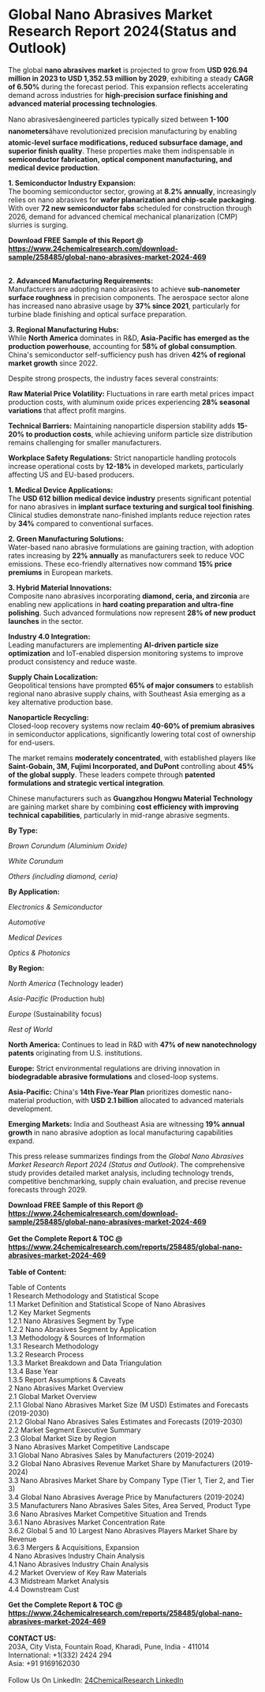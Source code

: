 <h1>Global Nano Abrasives Market Research Report 2024(Status and Outlook)</h1><p>The global <strong>nano abrasives market</strong> is projected to grow from <strong>USD 926.94 million in 2023 to USD 1,352.53 million by 2029</strong>, exhibiting a steady <strong>CAGR of 6.50%</strong> during the forecast period. This expansion reflects accelerating demand across industries for <strong>high-precision surface finishing and advanced material processing technologies</strong>.</p><p>Nano abrasivesâengineered particles typically sized between <strong>1-100 nanometers</strong>âhave revolutionized precision manufacturing by enabling <strong>atomic-level surface modifications, reduced subsurface damage, and superior finish quality</strong>. These properties make them indispensable in <strong>semiconductor fabrication, optical component manufacturing, and medical device production</strong>.</p><p><strong>1. Semiconductor Industry Expansion:</strong><br>
The booming semiconductor sector, growing at <strong>8.2% annually</strong>, increasingly relies on nano abrasives for <strong>wafer planarization and chip-scale packaging</strong>. With over <strong>72 new semiconductor fabs</strong> scheduled for construction through 2026, demand for advanced chemical mechanical planarization (CMP) slurries is surging.</p><div><b>Download FREE Sample of this Report @ 
            <a href="https://www.24chemicalresearch.com/download-sample/258485/global-nano-abrasives-market-2024-469">
            https://www.24chemicalresearch.com/download-sample/258485/global-nano-abrasives-market-2024-469</a></b></div><br><p><strong>2. Advanced Manufacturing Requirements:</strong><br>
Manufacturers are adopting nano abrasives to achieve <strong>sub-nanometer surface roughness</strong> in precision components. The aerospace sector alone has increased nano abrasive usage by <strong>37% since 2021</strong>, particularly for turbine blade finishing and optical surface preparation.</p><p><strong>3. Regional Manufacturing Hubs:</strong><br>
While <strong>North America</strong> dominates in R&amp;D, <strong>Asia-Pacific has emerged as the production powerhouse</strong>, accounting for <strong>58% of global consumption</strong>. China's semiconductor self-sufficiency push has driven <strong>42% of regional market growth</strong> since 2022.</p><p>Despite strong prospects, the industry faces several constraints:</p><p><strong>Raw Material Price Volatility:</strong> Fluctuations in rare earth metal prices impact production costs, with aluminum oxide prices experiencing <strong>28% seasonal variations</strong> that affect profit margins.</p><p><strong>Technical Barriers:</strong> Maintaining nanoparticle dispersion stability adds <strong>15-20% to production costs</strong>, while achieving uniform particle size distribution remains challenging for smaller manufacturers.</p><p><strong>Workplace Safety Regulations:</strong> Strict nanoparticle handling protocols increase operational costs by <strong>12-18%</strong> in developed markets, particularly affecting US and EU-based producers.</p><p><strong>1. Medical Device Applications:</strong><br>
The <strong>USD 612 billion medical device industry</strong> presents significant potential for nano abrasives in <strong>implant surface texturing and surgical tool finishing</strong>. Clinical studies demonstrate nano-finished implants reduce rejection rates by <strong>34%</strong> compared to conventional surfaces.</p><p><strong>2. Green Manufacturing Solutions:</strong><br>
Water-based nano abrasive formulations are gaining traction, with adoption rates increasing by <strong>22% annually</strong> as manufacturers seek to reduce VOC emissions. These eco-friendly alternatives now command <strong>15% price premiums</strong> in European markets.</p><p><strong>3. Hybrid Material Innovations:</strong><br>
Composite nano abrasives incorporating <strong>diamond, ceria, and zirconia</strong> are enabling new applications in <strong>hard coating preparation and ultra-fine polishing</strong>. Such advanced formulations now represent <strong>28% of new product launches</strong> in the sector.</p><p><strong>Industry 4.0 Integration:</strong><br>
	Leading manufacturers are implementing <strong>AI-driven particle size optimization</strong> and IoT-enabled dispersion monitoring systems to improve product consistency and reduce waste.</p><p><strong>Supply Chain Localization:</strong><br>
	Geopolitical tensions have prompted <strong>65% of major consumers</strong> to establish regional nano abrasive supply chains, with Southeast Asia emerging as a key alternative production base.</p><p><strong>Nanoparticle Recycling:</strong><br>
	Closed-loop recovery systems now reclaim <strong>40-60% of premium abrasives</strong> in semiconductor applications, significantly lowering total cost of ownership for end-users.</p><p>The market remains <strong>moderately concentrated</strong>, with established players like <strong>Saint-Gobain, 3M, Fujimi Incorporated, and DuPont</strong> controlling about <strong>45% of the global supply</strong>. These leaders compete through <strong>patented formulations and strategic vertical integration</strong>.</p><p>Chinese manufacturers such as <strong>Guangzhou Hongwu Material Technology</strong> are gaining market share by combining <strong>cost efficiency with improving technical capabilities</strong>, particularly in mid-range abrasive segments.</p><p><strong>By Type:</strong></p><p><em>Brown Corundum (Aluminium Oxide)</em></p><p><em>White Corundum</em></p><p><em>Others (including diamond, ceria)</em></p><p><strong>By Application:</strong></p><p><em>Electronics &amp; Semiconductor</em></p><p><em>Automotive</em></p><p><em>Medical Devices</em></p><p><em>Optics &amp; Photonics</em></p><p><strong>By Region:</strong></p><p><em>North America</em> (Technology leader)</p><p><em>Asia-Pacific</em> (Production hub)</p><p><em>Europe</em> (Sustainability focus)</p><p><em>Rest of World</em></p><p><strong>North America:</strong> Continues to lead in R&amp;D with <strong>47% of new nanotechnology patents</strong> originating from U.S. institutions.</p><p><strong>Europe:</strong> Strict environmental regulations are driving innovation in <strong>biodegradable abrasive formulations</strong> and closed-loop systems.</p><p><strong>Asia-Pacific:</strong> China's <strong>14th Five-Year Plan</strong> prioritizes domestic nano-material production, with <strong>USD 2.1 billion</strong> allocated to advanced materials development.</p><p><strong>Emerging Markets:</strong> India and Southeast Asia are witnessing <strong>19% annual growth</strong> in nano abrasive adoption as local manufacturing capabilities expand.</p><p>This press release summarizes findings from the <em>Global Nano Abrasives Market Research Report 2024 (Status and Outlook)</em>. The comprehensive study provides detailed market analysis, including technology trends, competitive benchmarking, supply chain evaluation, and precise revenue forecasts through 2029.</p><div><b>Download FREE Sample of this Report @ 
            <a href="https://www.24chemicalresearch.com/download-sample/258485/global-nano-abrasives-market-2024-469">
            https://www.24chemicalresearch.com/download-sample/258485/global-nano-abrasives-market-2024-469</a></b></div><br><div><b>Get the Complete Report & TOC @ 
            <a href="https://www.24chemicalresearch.com/reports/258485/global-nano-abrasives-market-2024-469">
            https://www.24chemicalresearch.com/reports/258485/global-nano-abrasives-market-2024-469</a></b></div><br>
            <b>Table of Content:</b><p>Table of Contents<br />
1 Research Methodology and Statistical Scope<br />
1.1 Market Definition and Statistical Scope of Nano Abrasives<br />
1.2 Key Market Segments<br />
1.2.1 Nano Abrasives Segment by Type<br />
1.2.2 Nano Abrasives Segment by Application<br />
1.3 Methodology & Sources of Information<br />
1.3.1 Research Methodology<br />
1.3.2 Research Process<br />
1.3.3 Market Breakdown and Data Triangulation<br />
1.3.4 Base Year<br />
1.3.5 Report Assumptions & Caveats<br />
2 Nano Abrasives Market Overview<br />
2.1 Global Market Overview<br />
2.1.1 Global Nano Abrasives Market Size (M USD) Estimates and Forecasts (2019-2030)<br />
2.1.2 Global Nano Abrasives Sales Estimates and Forecasts (2019-2030)<br />
2.2 Market Segment Executive Summary<br />
2.3 Global Market Size by Region<br />
3 Nano Abrasives Market Competitive Landscape<br />
3.1 Global Nano Abrasives Sales by Manufacturers (2019-2024)<br />
3.2 Global Nano Abrasives Revenue Market Share by Manufacturers (2019-2024)<br />
3.3 Nano Abrasives Market Share by Company Type (Tier 1, Tier 2, and Tier 3)<br />
3.4 Global Nano Abrasives Average Price by Manufacturers (2019-2024)<br />
3.5 Manufacturers Nano Abrasives Sales Sites, Area Served, Product Type<br />
3.6 Nano Abrasives Market Competitive Situation and Trends<br />
3.6.1 Nano Abrasives Market Concentration Rate<br />
3.6.2 Global 5 and 10 Largest Nano Abrasives Players Market Share by Revenue<br />
3.6.3 Mergers & Acquisitions, Expansion<br />
4 Nano Abrasives Industry Chain Analysis<br />
4.1 Nano Abrasives Industry Chain Analysis<br />
4.2 Market Overview of Key Raw Materials<br />
4.3 Midstream Market Analysis<br />
4.4 Downstream Cust</p><div><b>Get the Complete Report & TOC @ 
            <a href="https://www.24chemicalresearch.com/reports/258485/global-nano-abrasives-market-2024-469">
            https://www.24chemicalresearch.com/reports/258485/global-nano-abrasives-market-2024-469</a></b></div><br><b>CONTACT US:</b><br>
            203A, City Vista, Fountain Road, Kharadi, Pune, India - 411014<br>
            International: +1(332) 2424 294<br>
            Asia: +91 9169162030 <br><br>
            Follow Us On LinkedIn: <a href="https://www.linkedin.com/company/24chemicalresearch/">24ChemicalResearch LinkedIn</a>